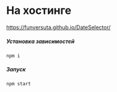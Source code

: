 # На хостинге

https://funversuta.github.io/DateSelector/

##### Установка зависимостей

```
npm i
```

##### Запуск

```
npm start
```
